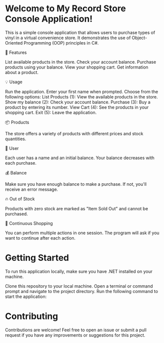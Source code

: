 # Welcome to My Record Store Console Application! 

This is a simple console application that allows users to purchase types of vinyl in a virtual convenience store. 
It demonstrates the use of Object-Oriented Programming (OOP) principles in C#.

🛒 Features

List available products in the store.
Check your account balance.
Purchase products using your balance.
View your shopping cart.
Get information about a product.

💡 Usage

Run the application.
Enter your first name when prompted.
Choose from the following options:
List Products (1): 
View the available products in the store.
Show my balance (2): 
Check your account balance.
Purchase (3): 
Buy a product by entering its number.
View Cart (4): 
See the products in your shopping cart.
Exit (5): 
Leave the application.

📦 Products

The store offers a variety of products with different prices and stock quantities.

👤 User

Each user has a name and an initial balance. Your balance decreases with each purchase.

💰 Balance

Make sure you have enough balance to make a purchase. If not, you'll receive an error message.

🔥 Out of Stock

Products with zero stock are marked as "Item Sold Out" and cannot be purchased.

🔄 Continuous Shopping

You can perform multiple actions in one session. The program will ask if you want to continue after each action.

# Getting Started

To run this application locally, make sure you have .NET installed on your machine.

Clone this repository to your local machine.
Open a terminal or command prompt and navigate to the project directory.
Run the following command to start the application:

# Contributing
Contributions are welcome! Feel free to open an issue or submit a pull request if you have any improvements or suggestions for this project.
